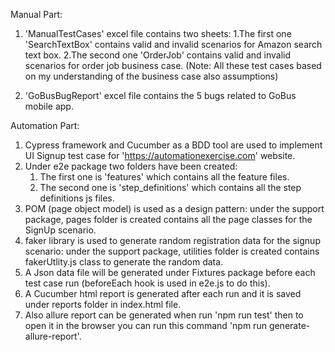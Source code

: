 Manual Part:

1. 'ManualTestCases' excel file contains two sheets:
    1.The first one 'SearchTextBox' contains valid and invalid scenarios for Amazon search text box.
    2.The second one 'OrderJob' contains valid and invalid scenarios for order job business case. (Note: All these test cases based on my understanding of the
    business case also assumptions)

2. 'GoBusBugReport' excel file contains the 5 bugs related to GoBus mobile app.


Automation Part:

1. Cypress framework and Cucumber as a BDD tool are used to implement UI Signup test case for 'https://automationexercise.com' website.
2. Under e2e package two folders have been created:
   1. The first one is 'features' which contains all the feature files.
   2. The second one is 'step_definitions' which contains all the step definitions js files.
3. POM (page object model) is used as a design pattern: under the support package, pages folder is created contains all the page classes for the SignUp scenario.   
4. faker library is used to generate random registration data for the signup scenario: under the support package, utilities folder is created contains fakerUtlity.js class to generate the random data.
5. A Json data file will be generated under Fixtures package before each test case run (beforeEach hook is used in e2e.js to do this).
6. A Cucumber html report is generated after each run and it is saved under reports folder in index.html file.
7. Also allure report can be generated when run 'npm run test' then to open it in the browser you can run this command 'npm run generate-allure-report'.
